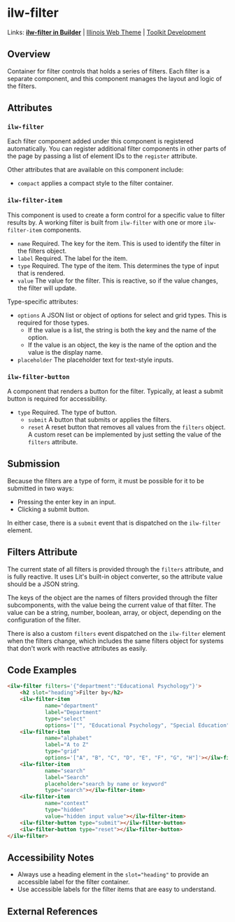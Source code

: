 # ilw-filter

Links: **[ilw-filter in Builder](https://builder3.toolkit.illinois.edu/component/ilw-filter/index.html)** | 
[Illinois Web Theme](https://webtheme.illinois.edu/) | 
[Toolkit Development](https://github.com/web-illinois/toolkit-management)

## Overview

Container for filter controls that holds a series of filters. Each filter is a separate component,
and this component manages the layout and logic of the filters.

## Attributes

### `ilw-filter`

Each filter component added under this component is registered automatically. You can register additional
filter components in other parts of the page by passing a list of element IDs to the `register` attribute.

Other attributes that are available on this component include:

- `compact` applies a compact style to the filter container.

### `ilw-filter-item`

This component is used to create a form control for a specific value to filter results by. A working
filter is built from `ilw-filter` with one or more `ilw-filter-item` components.

- `name` Required. The key for the item. This is used to identify the filter in the filters object.
- `label` Required. The label for the item.
- `type` Required. The type of the item. This determines the type of input that is rendered.
- `value` The value for the filter. This is reactive, so if the value changes, the filter will update.
 
Type-specific attributes:
- `options` A JSON list or object of options for select and grid types. This is required for those types.
  - If the value is a list, the string is both the key and the name of the option.
  - If the value is an object, the key is the name of the option and the value is the display name.
- `placeholder` The placeholder text for text-style inputs.

### `ilw-filter-button`

A component that renders a button for the filter. Typically, at least a submit button is required for
accessibility.

- `type` Required. The type of button.
  - `submit` A button that submits or applies the filters.
  - `reset` A reset button that removes all values from the `filters` object. A custom reset
    can be implemented by just setting the value of the `filters` attribute.

## Submission

Because the filters are a type of form, it must be possible for it to be submitted in two ways:

- Pressing the enter key in an input.
- Clicking a submit button.

In either case, there is a `submit` event that is dispatched on the `ilw-filter` element.

## Filters Attribute

The current state of all filters is provided through the `filters` attribute, and is fully reactive. It
uses Lit's built-in object converter, so the attribute value should be a JSON string.

The keys of the object are the names of filters provided through the filter subcomponents, with the
value being the current value of that filter. The value can be a string, number, boolean, array, or object,
depending on the configuration of the filter.

There is also a custom `filters` event dispatched on the `ilw-filter` element when the filters change, which
includes the same filters object for systems that don't work with reactive attributes as easily.

## Code Examples

```html
<ilw-filter filters='{"department":"Educational Psychology"}'>
    <h2 slot="heading">Filter by</h2>
    <ilw-filter-item
            name="department"
            label="Department"
            type="select"
            options='["", "Educational Psychology", "Special Education", "Curriculum and Instruction"]'></ilw-filter-item>
    <ilw-filter-item
            name="alphabet"
            label="A to Z"
            type="grid"
            options='["A", "B", "C", "D", "E", "F", "G", "H"]'></ilw-filter-item>
    <ilw-filter-item
            name="search"
            label="Search"
            placeholder="search by name or keyword"
            type="search"></ilw-filter-item>
    <ilw-filter-item
            name="context"
            type="hidden"
            value="hidden input value"></ilw-filter-item>
    <ilw-filter-button type="submit"></ilw-filter-button>
    <ilw-filter-button type="reset"></ilw-filter-button>
</ilw-filter>
```

## Accessibility Notes

- Always use a heading element in the `slot="heading"` to provide an accessible label for the filter container.
- Use accessible labels for the filter items that are easy to understand.

## External References
